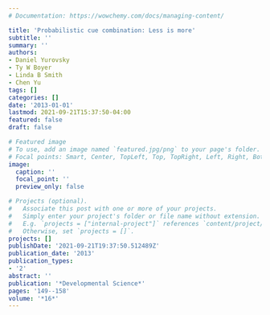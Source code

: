 ```yaml
---
# Documentation: https://wowchemy.com/docs/managing-content/

title: 'Probabilistic cue combination: Less is more'
subtitle: ''
summary: ''
authors:
- Daniel Yurovsky
- Ty W Boyer
- Linda B Smith
- Chen Yu
tags: []
categories: []
date: '2013-01-01'
lastmod: 2021-09-21T15:37:50-04:00
featured: false
draft: false

# Featured image
# To use, add an image named `featured.jpg/png` to your page's folder.
# Focal points: Smart, Center, TopLeft, Top, TopRight, Left, Right, BottomLeft, Bottom, BottomRight.
image:
  caption: ''
  focal_point: ''
  preview_only: false

# Projects (optional).
#   Associate this post with one or more of your projects.
#   Simply enter your project's folder or file name without extension.
#   E.g. `projects = ["internal-project"]` references `content/project/deep-learning/index.md`.
#   Otherwise, set `projects = []`.
projects: []
publishDate: '2021-09-21T19:37:50.512489Z'
publication_date: '2013'
publication_types:
- '2'
abstract: ''
publication: '*Developmental Science*'
pages: '149--158'
volume: '*16*'
---
```

